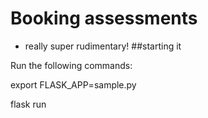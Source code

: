 # Booking assessments
- really super rudimentary!
##starting it

Run the following commands: 

export FLASK_APP=sample.py

flask run
